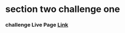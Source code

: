 # section two challenge one

### challenge Live Page  [Link](https://section-two-challenge-one.netlify.app/)
